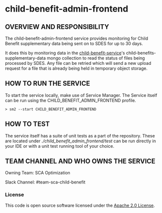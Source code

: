 
# child-benefit-admin-frontend

## OVERVIEW AND RESPONSIBILITY
The child-benefit-admin-frontend service provides monitoring for Child Benefit supplementary data being sent on to SDES for up to 30 days.

It does this by monitoring data in the [child-benefit-service](https://github.com/hmrc/child-benefit-service)'s child-benefits-supplementary-data mongo collection to read the status of files being processed by SDES. Any file can be retried which will send a new upload request for a file that is already being held in temporary object storage.

## HOW TO RUN THE SERVICE
To start the service locally, make use of Service Manager. The Service itself can be run using the CHILD_BENEFIT_ADMIN_FRONTEND profile.

```> sm2 --start CHILD_BENEFIT_ADMIN_FRONTEND```

## HOW TO TEST
The service itself has a suite of unit tests as a part of the repository. These are located under _./child_benefit_admin_frontend/test_ can be run directly in your IDE or with a unit test running tool of your choice.

## TEAM CHANNEL AND WHO OWNS THE SERVICE
Owning Team: SCA Optimization

Slack Channel: #team-sca-child-benefit

### License
This code is open source software licensed under the [Apache 2.0 License]("http://www.apache.org/licenses/LICENSE-2.0.html").